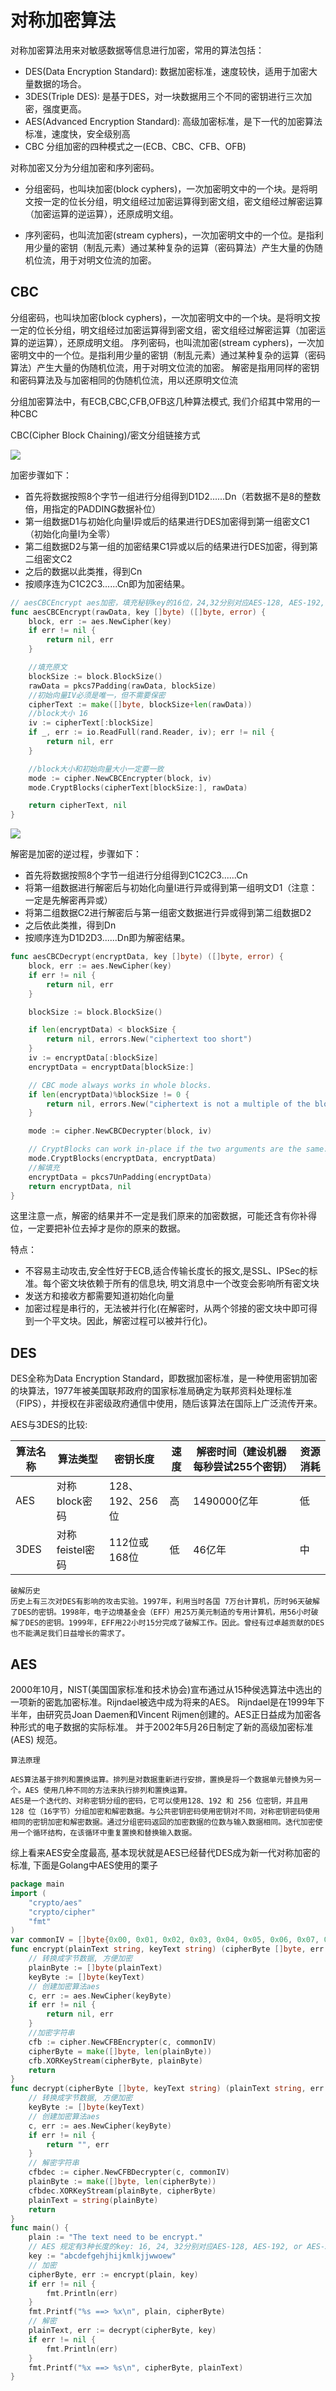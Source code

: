 # 对称加密算法

对称加密算法用来对敏感数据等信息进行加密，常用的算法包括：

+ DES(Data Encryption Standard): 数据加密标准，速度较快，适用于加密大量数据的场合。
+ 3DES(Triple DES): 是基于DES，对一块数据用三个不同的密钥进行三次加密，强度更高。
+ AES(Advanced Encryption Standard): 高级加密标准，是下一代的加密算法标准，速度快，安全级别高
+ CBC 分组加密的四种模式之一(ECB、CBC、CFB、OFB)

对称加密又分为分组加密和序列密码。
+ 分组密码，也叫块加密(block cyphers)，一次加密明文中的一个块。是将明文按一定的位长分组，明文组经过加密运算得到密文组，密文组经过解密运算（加密运算的逆运算），还原成明文组。

+ 序列密码，也叫流加密(stream cyphers)，一次加密明文中的一个位。是指利用少量的密钥（制乱元素）通过某种复杂的运算（密码算法）产生大量的伪随机位流，用于对明文位流的加密。

## CBC

分组密码，也叫块加密(block cyphers)，一次加密明文中的一个块。是将明文按一定的位长分组，明文组经过加密运算得到密文组，密文组经过解密运算（加密运算的逆运算），还原成明文组。
序列密码，也叫流加密(stream cyphers)，一次加密明文中的一个位。是指利用少量的密钥（制乱元素）通过某种复杂的运算（密码算法）产生大量的伪随机位流，用于对明文位流的加密。
解密是指用同样的密钥和密码算法及与加密相同的伪随机位流，用以还原明文位流

分组加密算法中，有ECB,CBC,CFB,OFB这几种算法模式, 我们介绍其中常用的一种CBC

CBC(Cipher Block Chaining)/密文分组链接方式

![](../image/cbc-encrypto.jpg)

加密步骤如下：
+ 首先将数据按照8个字节一组进行分组得到D1D2......Dn（若数据不是8的整数倍，用指定的PADDING数据补位）
+ 第一组数据D1与初始化向量I异或后的结果进行DES加密得到第一组密文C1（初始化向量I为全零）
+ 第二组数据D2与第一组的加密结果C1异或以后的结果进行DES加密，得到第二组密文C2
+ 之后的数据以此类推，得到Cn
+ 按顺序连为C1C2C3......Cn即为加密结果。

```go
// aesCBCEncrypt aes加密，填充秘钥key的16位，24,32分别对应AES-128, AES-192, or AES-256.
func aesCBCEncrypt(rawData, key []byte) ([]byte, error) {
	block, err := aes.NewCipher(key)
	if err != nil {
		return nil, err
	}

	//填充原文
	blockSize := block.BlockSize()
	rawData = pkcs7Padding(rawData, blockSize)
	//初始向量IV必须是唯一，但不需要保密
	cipherText := make([]byte, blockSize+len(rawData))
	//block大小 16
	iv := cipherText[:blockSize]
	if _, err := io.ReadFull(rand.Reader, iv); err != nil {
		return nil, err
	}

	//block大小和初始向量大小一定要一致
	mode := cipher.NewCBCEncrypter(block, iv)
	mode.CryptBlocks(cipherText[blockSize:], rawData)

	return cipherText, nil
}
```

![](../image/cbc-decrypt.jpg)

解密是加密的逆过程，步骤如下：
+ 首先将数据按照8个字节一组进行分组得到C1C2C3......Cn
+ 将第一组数据进行解密后与初始化向量I进行异或得到第一组明文D1（注意：一定是先解密再异或）
+ 将第二组数据C2进行解密后与第一组密文数据进行异或得到第二组数据D2
+ 之后依此类推，得到Dn
+ 按顺序连为D1D2D3......Dn即为解密结果。

```go
func aesCBCDecrypt(encryptData, key []byte) ([]byte, error) {
	block, err := aes.NewCipher(key)
	if err != nil {
		return nil, err
	}

	blockSize := block.BlockSize()

	if len(encryptData) < blockSize {
		return nil, errors.New("ciphertext too short")
	}
	iv := encryptData[:blockSize]
	encryptData = encryptData[blockSize:]

	// CBC mode always works in whole blocks.
	if len(encryptData)%blockSize != 0 {
		return nil, errors.New("ciphertext is not a multiple of the block size")
	}

	mode := cipher.NewCBCDecrypter(block, iv)

	// CryptBlocks can work in-place if the two arguments are the same.
	mode.CryptBlocks(encryptData, encryptData)
	//解填充
	encryptData = pkcs7UnPadding(encryptData)
	return encryptData, nil
}
```



这里注意一点，解密的结果并不一定是我们原来的加密数据，可能还含有你补得位，一定要把补位去掉才是你的原来的数据。

特点：
+ 不容易主动攻击,安全性好于ECB,适合传输长度长的报文,是SSL、IPSec的标准。每个密文块依赖于所有的信息块, 明文消息中一个改变会影响所有密文块
+ 发送方和接收方都需要知道初始化向量 
+ 加密过程是串行的，无法被并行化(在解密时，从两个邻接的密文块中即可得到一个平文块。因此，解密过程可以被并行化)。

## DES

DES全称为Data Encryption Standard，即数据加密标准，是一种使用密钥加密的块算法，1977年被美国联邦政府的国家标准局确定为联邦资料处理标准（FIPS），并授权在非密级政府通信中使用，随后该算法在国际上广泛流传开来。

AES与3DES的比较:


| 算法名称 | 算法类型 | 密钥长度 | 速度 | 解密时间（建设机器每秒尝试255个密钥）| 资源消耗 |
|  ----  | ----  | --- | --- | --- | --- |
| AES | 对称block密码 | 128、192、256位 | 高 | 1490000亿年 |低 |
| 3DES | 对称feistel密码 | 112位或168位 | 低 | 46亿年 | 中 |

```
破解历史
历史上有三次对DES有影响的攻击实验。1997年，利用当时各国 7万台计算机，历时96天破解了DES的密钥。1998年，电子边境基金会（EFF）用25万美元制造的专用计算机，用56小时破解了DES的密钥。1999年，EFF用22小时15分完成了破解工作。因此。曾经有过卓越贡献的DES也不能满足我们日益增长的需求了。
```

## AES
2000年10月，NIST(美国国家标准和技术协会)宣布通过从15种侯选算法中选出的一项新的密匙加密标准。Rijndael被选中成为将来的AES。 Rijndael是在1999年下半年，由研究员Joan Daemen和Vincent Rijmen创建的。AES正日益成为加密各种形式的电子数据的实际标准。
并于2002年5月26日制定了新的高级加密标准 (AES) 规范。

```
算法原理

AES算法基于排列和置换运算。排列是对数据重新进行安排，置换是将一个数据单元替换为另一个。AES 使用几种不同的方法来执行排列和置换运算。
AES是一个迭代的、对称密钥分组的密码，它可以使用128、192 和 256 位密钥，并且用 128 位（16字节）分组加密和解密数据。与公共密钥密码使用密钥对不同，对称密钥密码使用相同的密钥加密和解密数据。通过分组密码返回的加密数据的位数与输入数据相同。迭代加密使用一个循环结构，在该循环中重复置换和替换输入数据。
```

综上看来AES安全度最高, 基本现状就是AES已经替代DES成为新一代对称加密的标准, 下面是Golang中AES使用的栗子

```go
package main
import (
	"crypto/aes"
	"crypto/cipher"
	"fmt"
)
var commonIV = []byte{0x00, 0x01, 0x02, 0x03, 0x04, 0x05, 0x06, 0x07, 0x08, 0x09, 0x0a, 0x0b, 0x0c, 0x0d, 0x0e, 0x0f}
func encrypt(plainText string, keyText string) (cipherByte []byte, err error) {
	// 转换成字节数据, 方便加密
	plainByte := []byte(plainText)
	keyByte := []byte(keyText)
	// 创建加密算法aes
	c, err := aes.NewCipher(keyByte)
	if err != nil {
		return nil, err
	}
	//加密字符串
	cfb := cipher.NewCFBEncrypter(c, commonIV)
	cipherByte = make([]byte, len(plainByte))
	cfb.XORKeyStream(cipherByte, plainByte)
	return
}
func decrypt(cipherByte []byte, keyText string) (plainText string, err error) {
	// 转换成字节数据, 方便加密
	keyByte := []byte(keyText)
	// 创建加密算法aes
	c, err := aes.NewCipher(keyByte)
	if err != nil {
		return "", err
	}
	// 解密字符串
	cfbdec := cipher.NewCFBDecrypter(c, commonIV)
	plainByte := make([]byte, len(cipherByte))
	cfbdec.XORKeyStream(plainByte, cipherByte)
	plainText = string(plainByte)
	return
}
func main() {
	plain := "The text need to be encrypt."
	// AES 规定有3种长度的key: 16, 24, 32分别对应AES-128, AES-192, or AES-256
	key := "abcdefgehjhijkmlkjjwwoew"
	// 加密
	cipherByte, err := encrypt(plain, key)
	if err != nil {
		fmt.Println(err)
	}
	fmt.Printf("%s ==> %x\n", plain, cipherByte)
	// 解密
	plainText, err := decrypt(cipherByte, key)
	if err != nil {
		fmt.Println(err)
	}
	fmt.Printf("%x ==> %s\n", cipherByte, plainText)
}
```



